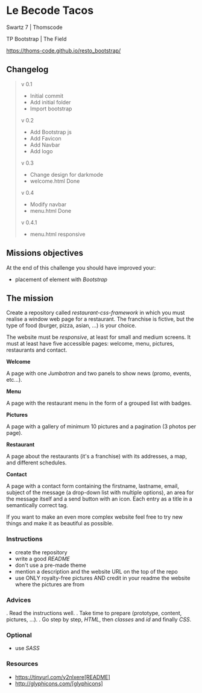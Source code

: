 # Le Becode Tacos
Swartz 7 | Thomscode

TP Bootstrap | The Field

https://thoms-code.github.io/resto_bootstrap/


## Changelog
> v 0.1
> - Initial commit
> - Add initial folder
> - Import bootstrap
> 
> v 0.2
> - Add Bootstrap js
> - Add Favicon
> - Add Navbar
> - Add logo
> 
> v 0.3
> - Change design for darkmode
> - welcome.html Done
> 
> v 0.4
> - Modify navbar 
> - menu.html Done
> 
> v 0.4.1
> - menu.html responsive

## Missions objectives

At the end of this challenge you should have improved your:

* placement of element with *Bootstrap*


## The mission

Create a repository called _restaurant-css-framework_ in which you must realise
a window web page for a restaurant. The franchise is fictive, but the type of
food (burger, pizza, asian, ...) is your choice.

The website must be *responsive*, at least for small and medium screens. It must
at least have five accessible pages: welcome, menu, pictures, restaurants and
contact.

__Welcome__

A page with one _Jumbotron_ and two panels to show news (promo, events, etc...).

__Menu__

A page with the restaurant menu in the form of a grouped list with badges.

__Pictures__

A page with a gallery of minimum 10 pictures and a pagination (3 photos per
page).

__Restaurant__

A page about the restaurants (it's a franchise) with its addresses, a map, and
different schedules.

__Contact__

A page with a contact form containing the firstname, lastname, email, subject of
the message (a drop-down list with multiple options), an area for the message
itself and a send button with an icon. Each entry as a title in a semantically
correct tag.

If you want to make an even more complex website feel free to try new things and
make it as beautiful as possible.

### Instructions
* create the repository
* write a good *README*
* don't use a pre-made theme
* mention a description and the website URL on the top of the repo
* use ONLY royalty-free pictures AND credit in your readme the website where the pictures are from

### Advices

. Read the instructions well.
. Take time to prepare (prototype, content, pictures, ...).
. Go step by step, *HTML*, then *classes* and *id* and finally *CSS*.

### Optional

* use *SASS*

### Resources

* https://tinyurl.com/y2nlxere[README]
* http://glyphicons.com/[glyphicons]
